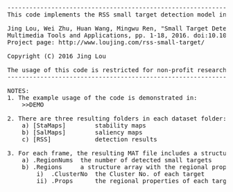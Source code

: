 <pre>
------------------------------------------------------------------------------------------------------
This code implements the RSS small target detection model in the following paper:

Jing Lou, Wei Zhu, Huan Wang, Mingwu Ren, "Small Target Detection Combining Regional Stability and Saliency in a Color Image," 
Multimedia Tools and Applications, pp. 1-18, 2016. doi:10.1007/s11042-016-4025-7
Project page: http://www.loujing.com/rss-small-target/

Copyright (C) 2016 Jing Lou

The usage of this code is restricted for non-profit research usage only and using of the code is at the user's risk.
------------------------------------------------------------------------------------------------------

NOTES:
1. The example usage of the code is demonstrated in:
	>>DEMO

2. There are three resulting folders in each dataset folder:
	a) [StaMaps]		stability maps
	b) [SalMaps]		saliency maps
	c) [RSS]			detection results

3. For each frame, the resulting MAT file includes a structure array "Targets" with the following fields:
	a) .RegionNums	the number of detected small targets
	b) .Regions		a structure array with the regional properties of all detected small targets
		i)  .ClusterNo	the Cluster No. of each target
		ii) .Props		the regional properties of each target, including Boundary, Pixel List, and Bounding Box
</pre>
